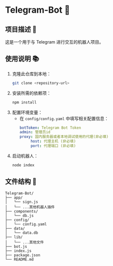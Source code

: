 # Telegram-Bot 🤖

## 项目描述 📄
这是一个用于与 Telegram 进行交互的机器人项目。

## 使用说明 📚
1. 克隆此仓库到本地：
   ```bash
   git clone <repository-url>
   ```
2. 安装所需的依赖项：
   ```bash
   npm install
   ```
3. 配置环境变量：
   - 在 `config/config.yaml` 中填写相关配置信息：
     ```yaml
     botToken: Telegram Bot Token
     admin: 管理员id
     proxy: 国内服务器或者本地调试使用的代理(非必填)
          host: 代理主机 (非必填)
          port: 代理端口 (非必填)
     ```
4. 启动机器人：
   ```bash
   node index
   ```

## 文件结构 📂
```
Telegram-Bot/
├── app/
│   └── sign.js
│   └── ...其他机器人插件
├── components/
│   └── db.js
├── config/
│   └── config.yaml
├── data/
│   └── data.db
├── lib/
│   └── ...其他文件
├── bot.js
├── index.js
├── package.json
└── README.md
```